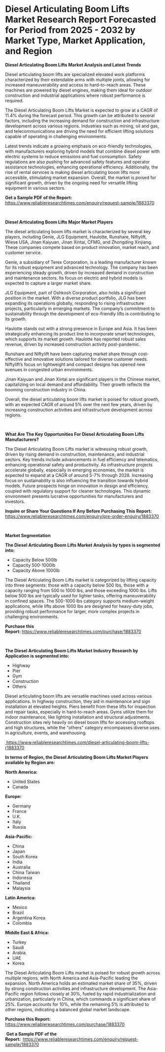 <p><h1>Diesel Articulating Boom Lifts Market Research Report Forecasted for Period from 2025 -  2032 by Market Type, Market Application, and Region</h1></p><p><strong>Diesel Articulating Boom Lifts Market Analysis and Latest Trends</strong></p>
<p><p>Diesel articulating boom lifts are specialized elevated work platforms characterized by their extendable arms with multiple joints, allowing for increased maneuverability and access to hard-to-reach areas. These machines are powered by diesel engines, making them ideal for outdoor construction and industrial applications where robust performance is required.</p><p>The Diesel Articulating Boom Lifts Market is expected to grow at a CAGR of 11.4% during the forecast period. This growth can be attributed to several factors, including the increasing demand for construction and infrastructure development across various regions. Industries such as mining, oil and gas, and telecommunications are driving the need for efficient lifting solutions capable of operating in challenging environments. </p><p>Latest trends indicate a growing emphasis on eco-friendly technologies, with manufacturers exploring hybrid models that combine diesel power with electric systems to reduce emissions and fuel consumption. Safety regulations are also pushing for advanced safety features and operator assistance technologies, enhancing operational efficiency. Additionally, the rise of rental services is making diesel articulating boom lifts more accessible, stimulating market expansion. Overall, the market is poised for significant growth, driven by the ongoing need for versatile lifting equipment in various sectors.</p></p>
<p><strong>Get a Sample PDF of the Report:&nbsp;</strong> <a href="https://www.reliableresearchtimes.com/enquiry/request-sample/1883370?utm_campaign=3002&utm_medium=2&utm_source=Github&utm_content=ia&utm_term=12042025&utm_id=diesel-articulating-boom-lifts">https://www.reliableresearchtimes.com/enquiry/request-sample/1883370</a></p>
<p>&nbsp;</p>
<p><strong>Diesel Articulating Boom Lifts Major Market Players</strong></p>
<p><p>The diesel articulating boom lifts market is characterized by several key players, including Genie, JLG Equipment, Haulotte, Runshare, Niftylift, Wiese USA, Jinan Kaiyuan, Jinan Xintai, CFMG, and Zhongding Xinjiang. These companies compete based on product innovation, market reach, and customer service.</p><p>Genie, a subsidiary of Terex Corporation, is a leading manufacturer known for its robust equipment and advanced technology. The company has been experiencing steady growth, driven by increased demand in construction and maintenance sectors. Its focus on electric and hybrid models is expected to capture a larger market share.</p><p>JLG Equipment, part of Oshkosh Corporation, also holds a significant position in the market. With a diverse product portfolio, JLG has been expanding its operations globally, responding to rising infrastructure projects, particularly in emerging markets. The company’s commitment to sustainability through the development of eco-friendly lifts is contributing to its growth.</p><p>Haulotte stands out with a strong presence in Europe and Asia. It has been strategically enhancing its product line to incorporate smart technologies, which supports its market growth. Haulotte has reported robust sales revenue, driven by increased construction activity post-pandemic.</p><p>Runshare and Niftylift have been capturing market share through cost-effective and innovative solutions tailored for diverse customer needs. Niftylift’s focus on lightweight and compact designs has opened new avenues in congested urban environments.</p><p>Jinan Kaiyuan and Jinan Xintai are significant players in the Chinese market, capitalizing on local demand and affordability. Their growth reflects the booming construction industry in China.</p><p>Overall, the diesel articulating boom lifts market is poised for robust growth, with an expected CAGR of around 5% over the next few years, driven by increasing construction activities and infrastructure development across regions.</p></p>
<p>&nbsp;</p>
<p><strong>What Are The Key Opportunities For Diesel Articulating Boom Lifts Manufacturers?</strong></p>
<p><p>The Diesel Articulating Boom Lifts market is witnessing robust growth, driven by rising demand in construction, maintenance, and industrial sectors. Key trends include advancements in fuel efficiency and telematics, enhancing operational safety and productivity. As infrastructure projects accelerate globally, especially in emerging economies, the market is expected to expand at a CAGR of around 5-7% through 2028. Increasing focus on sustainability is also influencing the transition towards hybrid models. Future prospects hinge on innovation in design and efficiency, coupled with regulatory support for cleaner technologies. This dynamic environment presents lucrative opportunities for manufacturers and investors.</p></p>
<p><strong>Inquire or Share Your Questions If Any Before Purchasing This Report:</strong> <a href="https://www.reliableresearchtimes.com/enquiry/pre-order-enquiry/1883370?utm_campaign=3002&utm_medium=2&utm_source=Github&utm_content=ia&utm_term=12042025&utm_id=diesel-articulating-boom-lifts">https://www.reliableresearchtimes.com/enquiry/pre-order-enquiry/1883370</a></p>
<p>&nbsp;</p>
<p><strong>Market Segmentation</strong></p>
<p><strong>The Diesel Articulating Boom Lifts Market Analysis by types is segmented into:</strong></p>
<p><ul><li>Capacity Below 500lb</li><li>Capacity 500-1000lb</li><li>Capacity Above 1000lb</li></ul></p>
<p><p>The Diesel Articulating Boom Lifts market is categorized by lifting capacity into three segments: those with a capacity below 500 lbs, those with a capacity ranging from 500 to 1000 lbs, and those exceeding 1000 lbs. Lifts below 500 lbs are typically used for lighter tasks, offering maneuverability in confined spaces. The 500-1000 lbs category supports medium-weight applications, while lifts above 1000 lbs are designed for heavy-duty jobs, providing robust performance for larger, more complex projects in challenging environments.</p></p>
<p><strong>Purchase this Report:&nbsp;</strong><a href="https://www.reliableresearchtimes.com/purchase/1883370?utm_campaign=3002&utm_medium=2&utm_source=Github&utm_content=ia&utm_term=12042025&utm_id=diesel-articulating-boom-lifts">https://www.reliableresearchtimes.com/purchase/1883370</a></p>
<p>&nbsp;</p>
<p><strong>The Diesel Articulating Boom Lifts Market Industry Research by Application is segmented into:</strong></p>
<p><ul><li>Highway</li><li>Pier</li><li>Gym</li><li>Construction</li><li>Others</li></ul></p>
<p><p>Diesel articulating boom lifts are versatile machines used across various applications. In highway construction, they aid in maintenance and sign installation at elevated heights. Piers benefit from these lifts for inspection and repair tasks, especially in hard-to-reach areas. Gyms utilize them for indoor maintenance, like lighting installation and structural adjustments. Construction sites rely heavily on diesel boom lifts for accessing rooftops and high structures, while the "others" category encompasses diverse uses in agriculture, events, and warehousing.</p></p>
<p><a href="https://www.reliableresearchtimes.com/diesel-articulating-boom-lifts-r1883370?utm_campaign=3002&utm_medium=2&utm_source=Github&utm_content=ia&utm_term=12042025&utm_id=diesel-articulating-boom-lifts">&nbsp;https://www.reliableresearchtimes.com/diesel-articulating-boom-lifts-r1883370</a></p>
<p><strong>In terms of Region, the Diesel Articulating Boom Lifts Market Players available by Region are:</strong></p>
<p>
    <p> <strong> North America: </strong>
        <ul>
            <li>United States</li>
            <li>Canada</li>
        </ul>
        </p> 
    <p> <strong> Europe: </strong>
        <ul>
            <li>Germany</li>
            <li>France</li>
            <li>U.K.</li>
            <li>Italy</li>
            <li>Russia</li>
        </ul>
        </p> 
    <p> <strong> Asia-Pacific: </strong>
        <ul>
            <li>China</li>
            <li>Japan</li>
            <li>South Korea</li>
            <li>India</li>
            <li>Australia</li>
            <li>China Taiwan</li>
            <li>Indonesia</li>
            <li>Thailand</li>
            <li>Malaysia</li>
        </ul>
        </p> 
    <p> <strong> Latin America: </strong>
        <ul>
            <li>Mexico</li>
            <li>Brazil</li>
            <li>Argentina Korea</li>
            <li>Colombia</li>
        </ul>
        </p> 
    <p> <strong> Middle East & Africa: </strong>
        <ul>
            <li>Turkey</li>
            <li>Saudi</li>
            <li>Arabia</li>
            <li>UAE</li>
            <li>Korea</li>
        </ul>
    </p>
    </p>
<p><p>The Diesel Articulating Boom Lifts market is poised for robust growth across multiple regions, with North America and Asia-Pacific leading the expansion. North America holds an estimated market share of 35%, driven by strong construction activities and infrastructure development. The Asia-Pacific region follows closely at 30%, fueled by rapid industrialization and urbanization, particularly in China, which commands a significant share of 25%. Europe accounts for 10%, while the remaining 5% is attributed to other regions, indicating a balanced global market landscape.</p></p>
<p><strong>Purchase this Report: </strong><a href="https://www.reliableresearchtimes.com/purchase/1883370?utm_campaign=3002&utm_medium=2&utm_source=Github&utm_content=ia&utm_term=12042025&utm_id=diesel-articulating-boom-lifts">https://www.reliableresearchtimes.com/purchase/1883370</a></p>
<p>&nbsp;<strong>Get a Sample PDF of the Report:&nbsp;&nbsp;</strong><a href="https://www.reliableresearchtimes.com/enquiry/request-sample/1883370?utm_campaign=3002&utm_medium=2&utm_source=Github&utm_content=ia&utm_term=12042025&utm_id=diesel-articulating-boom-lifts">https://www.reliableresearchtimes.com/enquiry/request-sample/1883370</a></p>
<p><strong></strong></p>
<p><p></p><p></p><p></p></p>